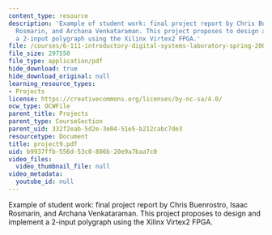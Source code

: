 ```yaml
---
content_type: resource
description: 'Example of student work: final project report by Chris Buenrostro, Isaac
  Rosmarin, and Archana Venkataraman. This project proposes to design and implement
  a 2-input polygraph using the Xilinx Virtex2 FPGA.'
file: /courses/6-111-introductory-digital-systems-laboratory-spring-2006/b9937ffb556d53c0806b20e9a7baa7c0_project9.pdf
file_size: 297550
file_type: application/pdf
hide_download: true
hide_download_original: null
learning_resource_types:
- Projects
license: https://creativecommons.org/licenses/by-nc-sa/4.0/
ocw_type: OCWFile
parent_title: Projects
parent_type: CourseSection
parent_uid: 332f2eab-5d2e-3e04-51e5-b212cabc7de3
resourcetype: Document
title: project9.pdf
uid: b9937ffb-556d-53c0-806b-20e9a7baa7c0
video_files:
  video_thumbnail_file: null
video_metadata:
  youtube_id: null
---
```

Example of student work: final project report by Chris Buenrostro, Isaac Rosmarin, and Archana Venkataraman. This project proposes to design and implement a 2-input polygraph using the Xilinx Virtex2 FPGA.